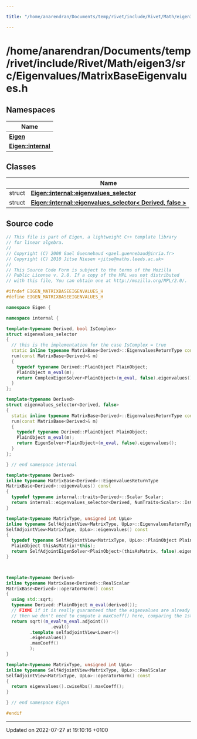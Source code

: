 ```yaml
---

title: "/home/anarendran/Documents/temp/rivet/include/Rivet/Math/eigen3/src/Eigenvalues/MatrixBaseEigenvalues.h"

---
```


# /home/anarendran/Documents/temp/rivet/include/Rivet/Math/eigen3/src/Eigenvalues/MatrixBaseEigenvalues.h



## Namespaces

| Name           |
| -------------- |
| **[Eigen](http://example.org/namespaces/namespaceeigen/)**  |
| **[Eigen::internal](http://example.org/namespaces/namespaceeigen_1_1internal/)**  |

## Classes

|                | Name           |
| -------------- | -------------- |
| struct | **[Eigen::internal::eigenvalues_selector](http://example.org/classes/structeigen_1_1internal_1_1eigenvalues__selector/)**  |
| struct | **[Eigen::internal::eigenvalues_selector< Derived, false >](http://example.org/classes/structeigen_1_1internal_1_1eigenvalues__selector_3_01derived_00_01false_01_4/)**  |




## Source code

```cpp
// This file is part of Eigen, a lightweight C++ template library
// for linear algebra.
//
// Copyright (C) 2008 Gael Guennebaud <gael.guennebaud@inria.fr>
// Copyright (C) 2010 Jitse Niesen <jitse@maths.leeds.ac.uk>
//
// This Source Code Form is subject to the terms of the Mozilla
// Public License v. 2.0. If a copy of the MPL was not distributed
// with this file, You can obtain one at http://mozilla.org/MPL/2.0/.

#ifndef EIGEN_MATRIXBASEEIGENVALUES_H
#define EIGEN_MATRIXBASEEIGENVALUES_H

namespace Eigen { 

namespace internal {

template<typename Derived, bool IsComplex>
struct eigenvalues_selector
{
  // this is the implementation for the case IsComplex = true
  static inline typename MatrixBase<Derived>::EigenvaluesReturnType const
  run(const MatrixBase<Derived>& m)
  {
    typedef typename Derived::PlainObject PlainObject;
    PlainObject m_eval(m);
    return ComplexEigenSolver<PlainObject>(m_eval, false).eigenvalues();
  }
};

template<typename Derived>
struct eigenvalues_selector<Derived, false>
{
  static inline typename MatrixBase<Derived>::EigenvaluesReturnType const
  run(const MatrixBase<Derived>& m)
  {
    typedef typename Derived::PlainObject PlainObject;
    PlainObject m_eval(m);
    return EigenSolver<PlainObject>(m_eval, false).eigenvalues();
  }
};

} // end namespace internal

template<typename Derived>
inline typename MatrixBase<Derived>::EigenvaluesReturnType
MatrixBase<Derived>::eigenvalues() const
{
  typedef typename internal::traits<Derived>::Scalar Scalar;
  return internal::eigenvalues_selector<Derived, NumTraits<Scalar>::IsComplex>::run(derived());
}

template<typename MatrixType, unsigned int UpLo> 
inline typename SelfAdjointView<MatrixType, UpLo>::EigenvaluesReturnType
SelfAdjointView<MatrixType, UpLo>::eigenvalues() const
{
  typedef typename SelfAdjointView<MatrixType, UpLo>::PlainObject PlainObject;
  PlainObject thisAsMatrix(*this);
  return SelfAdjointEigenSolver<PlainObject>(thisAsMatrix, false).eigenvalues();
}



template<typename Derived>
inline typename MatrixBase<Derived>::RealScalar
MatrixBase<Derived>::operatorNorm() const
{
  using std::sqrt;
  typename Derived::PlainObject m_eval(derived());
  // FIXME if it is really guaranteed that the eigenvalues are already sorted,
  // then we don't need to compute a maxCoeff() here, comparing the 1st and last ones is enough.
  return sqrt((m_eval*m_eval.adjoint())
                 .eval()
         .template selfadjointView<Lower>()
         .eigenvalues()
         .maxCoeff()
         );
}

template<typename MatrixType, unsigned int UpLo>
inline typename SelfAdjointView<MatrixType, UpLo>::RealScalar
SelfAdjointView<MatrixType, UpLo>::operatorNorm() const
{
  return eigenvalues().cwiseAbs().maxCoeff();
}

} // end namespace Eigen

#endif
```


-------------------------------

Updated on 2022-07-27 at 19:10:16 +0100
